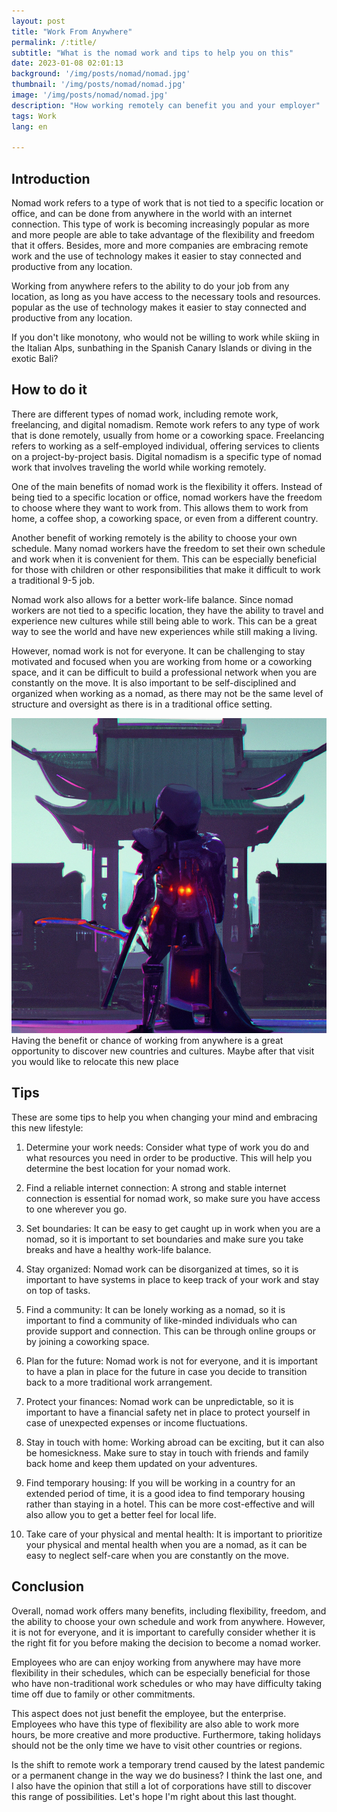 ```yaml
---
layout: post 
title: "Work From Anywhere"
permalink: /:title/ 
subtitle: "What is the nomad work and tips to help you on this"
date: 2023-01-08 02:01:13 
background: '/img/posts/nomad/nomad.jpg' 
thumbnail: '/img/posts/nomad/nomad.jpg'
image: '/img/posts/nomad/nomad.jpg'
description: "How working remotely can benefit you and your employer"
tags: Work 
lang: en

---
```


## Introduction

<div class="text-article">
Nomad work refers to a type of work that is not tied to a specific location or office, and can be done from anywhere in
the world with an internet connection. This type of work is becoming increasingly popular as more and more people are
able to take advantage of the flexibility and freedom that it offers. Besides, more and more companies are embracing
remote work and the use of technology makes it easier to stay connected and productive from any location.</div>

Working from anywhere refers to the ability to do your job from any location, as long as you have access to the
necessary tools and resources. popular as the use of technology makes it easier to stay connected and productive from
any location.

If you don't like monotony, who would not be willing to work while skiing in the Italian Alps, sunbathing in the Spanish
Canary Islands or diving in the exotic Bali?

## How to do it

There are different types of nomad work, including remote work, freelancing, and digital nomadism. Remote work
refers to any type of work that is done remotely, usually from home or a coworking space. Freelancing refers to working
as a self-employed individual, offering services to clients on a project-by-project basis. Digital nomadism is a
specific type of nomad work that involves traveling the world while working remotely.

One of the main benefits of nomad work is the flexibility it offers. Instead of being tied to a specific location or
office, nomad workers have the freedom to choose where they want to work from. This allows them to work from home, a
coffee shop, a coworking space, or even from a different country.

Another benefit of working remotely is the ability to choose your own schedule. Many nomad workers have the freedom to
set their own schedule and work when it is convenient for them. This can be especially beneficial for those with
children or other responsibilities that make it difficult to work a traditional 9-5 job.

Nomad work also allows for a better work-life balance. Since nomad workers are not tied to a specific location, they
have the ability to travel and experience new cultures while still being able to work. This can be a great way to see
the world and have new experiences while still making a living.

However, nomad work is not for everyone. It can be challenging to stay motivated and focused when you are working from
home or a coworking space, and it can be difficult to build a professional network when you are constantly on the move.
It is also important to be self-disciplined and organized when working as a nomad, as there may not be the same level of
structure and oversight as there is in a traditional office setting.

<p>
    <img class="img-fluid" src="/img/posts/nomad/japan.jpeg" alt="Travel more, discover new things">
    <span class="caption text-muted">Having the benefit or chance of working from anywhere is a great opportunity to discover new countries and cultures. Maybe after that visit you would like to relocate this new place</span>
</p>

## Tips

These are some tips to help you when changing your mind and embracing this new lifestyle:

1. Determine your work needs: Consider what type of work you do and what resources you need in order to be productive.
   This will help you determine the best location for your nomad work.

2. Find a reliable internet connection: A strong and stable internet connection is essential for nomad work, so make
   sure you have access to one wherever you go.

3. Set boundaries: It can be easy to get caught up in work when you are a nomad, so it is important to set boundaries
   and make sure you take breaks and have a healthy work-life balance.

4. Stay organized: Nomad work can be disorganized at times, so it is important to have systems in place to keep track of
   your work and stay on top of tasks.

5. Find a community: It can be lonely working as a nomad, so it is important to find a community of like-minded
   individuals who can provide support and connection. This can be through online groups or by joining a coworking
   space.

6. Plan for the future: Nomad work is not for everyone, and it is important to have a plan in place for the future in
   case you decide to transition back to a more traditional work arrangement.

7. Protect your finances: Nomad work can be unpredictable, so it is important to have a financial safety net in place to
   protect yourself in case of unexpected expenses or income fluctuations.

8. Stay in touch with home: Working abroad can be exciting, but it can also be homesickness. Make sure to stay in touch
   with friends and family back home and keep them updated on your adventures.

9. Find temporary housing: If you will be working in a country for an extended period of time, it is a good idea to find
   temporary housing rather than staying in a hotel. This can be more cost-effective and will also allow you to get a
   better feel for local life.

10. Take care of your physical and mental health: It is important to prioritize your physical and mental health when you
   are a nomad, as it can be easy to neglect self-care when you are constantly on the move.

## Conclusion

Overall, nomad work offers many benefits, including flexibility, freedom, and the ability to choose your own schedule
and work from anywhere. However, it is not for everyone, and it is important to carefully consider whether it is the
right fit for you before making the decision to become a nomad worker.

Employees who are can enjoy working from anywhere may have more flexibility in their schedules, which can be especially
beneficial for those who have non-traditional work schedules or who may have difficulty taking time off due to family or
other commitments.

This aspect does not just benefit the employee, but the enterprise. Employees who have this type of flexibility are also
able to work more hours, be more creative and more productive. Furthermore, taking holidays should not be the only time
we have to visit other countries or regions.

Is the shift to remote work a temporary trend caused by the latest pandemic or a permanent change in the way we do
business? I think the last one, and I also have the opinion that still a lot of corporations have still to discover this
range of possibilities. Let's hope I'm right about this last thought.